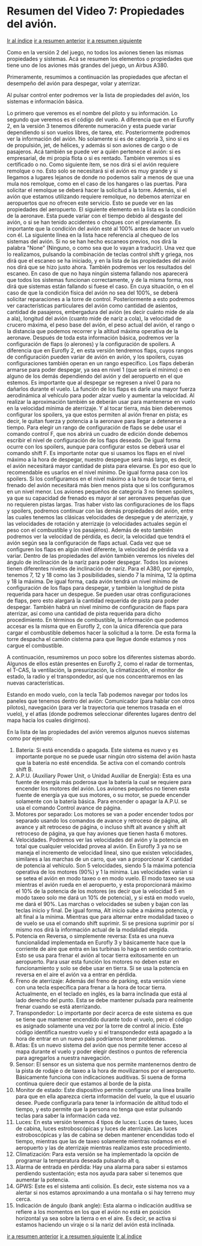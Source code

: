 # Resumen del Video 7: Propiedades del avión.

[Ir al índice](index.md)
[ir a resumen anterior](video6.md)
[ir a resumen siguiente](video8.md)

Como en la versión 2 del juego, no todos los aviones tienen las mismas propiedades y sistemas. Acá se resumen los elementos o propiedades que tiene uno de los aviones más grandes del juego, un Airbus A380.

Primeramente, resumimos a continuación las propiedades que afectan el desempeño del avión para despegar, volar y aterrizar. 

Al pulsar control enter podremos ver la lista de propiedades del avión, los sistemas e información básica.

Lo primero que veremos es el nombre del piloto y su información.
Lo segundo que veremos es el código del vuelo. A diferencia que en el Eurofly 2, en la versión 3 tenemos diferente numeración y esta puede variar dependiendo si son vuelos libres, de tarea, etc.
Posteriormente podremos ver la información del avión. No solamente si es de categoría 3, sino si es de propulsión, jet, de hélices, y además si son aviones de cargo o de pasajeros. Acá también se puede ver a quién pertenece el avión: si es empresarial, de mi propia flota o si es rentado. También veremos si es certificado o no.
Como siguiente ítem, se nos dirá si el avión requiere remolque o no. Esto solo se necesitará si el avión es muy grande y si llegamos a lugares lejanos de donde no podemos salir a menos de que una mula nos remolque, como en el caso de los hangares o las puertas. Para solicitar el remolque se deberá hacer la solicitud a la torre. Además, si el avión que estamos utilizando requiere remolque, no debemos aterrizar en aeropuertos que no ofrecen este servicio. Esto se puede ver en las propiedades del aeropuerto.
El siguiente elemento en la lista es la condición de la aeronave. Esta puede variar con el tiempo debido al desgaste del avión, o si se han tenido accidentes o choques con el previamente. Es importante que la condición del avión esté al 100% antes de hacer un vuelo con él.
La siguiente línea en la lista hace referencia al chequeo de los sistemas del avión. Si no se han hecho escaneos previos, nos dirá la palabra "None" (Ninguno, o como sea que lo vayan a traducir). Una vez que lo realizamos, pulsando la combinación de teclas control shift y griega, nos dirá que el escaneo se ha iniciado, y en la lista de las propiedades del avión nos dirá que se hizo justo ahora. También podremos ver los resultados del escaneo. En caso de que no haya ningún sistema fallando nos aparecerá que todos los sistemas funcionan correctamente, y de la misma forma, nos dirá que sistemas están fallando si fuese el caso. En cuya situación, o en el caso de que la condición física del avión no sea del 100%, se deberá solicitar reparaciones a la torre de control.
Posteriormente a esto podremos ver características particulares del avión como cantidad de asientos, cantidad de pasajeros, embergadura del avión (es decir cuánto mide de ala a ala), longitud del avión (cuanto mide de naríz a cola), la velocidad de crucero máxima, el peso base del avión, el peso actual del avión, el rango o la distancia que podemos recorrer y la altitud máxima operativa de la aeronave.
Después de toda esta información básica, podremos ver la configuración de flaps (o alerones) y la configuración de spoilers. A diferencia que en Eurofly 2, en esta versión tendremos flaps, cuyos rangos de configuración pueden variar de avión en avión, y los spoilers, cuyas configuraciones también operan en un rango específico. Los flaps deberán armarse para poder despegar, ya sea en nivel 1 (que sería el mínimo) o en alguno de los demás dependiendo del avión y del aeropuerto en el que estemos. Es importante que al despegar se regresen a nivel 0 para no dañarlos durante el vuelo. La función de los flaps es darle una mayor fuerza aerodinámica al vehículo para poder alzar vuelo y aumentar la velocidad. Al realizar la aproximación también se deberán usar para mantenerse  en vuelo en la velocidad mínima de aterrizaje. Y al tocar tierra, más bien deberemos configurar los spoilers, ya que estos permiten al avión frenar en pista; es decir, le quitan fuerza y potencia a la aeronave para llegar a detenerse a tiempo. Para elegir un rango de configuración de flaps se debe usar el comando control F, que nos abrirá un cuadro de edición donde debemos escribir el nivel de configuración de los flaps deseado. De igual forma ocurre con los spoilers, aunque para configurar estos se deberá usar el comando shift F. Es importante notar que si usamos los flaps en el nivel máximo a la hora de despegar, nuestro despegue será más largo, es decir, el avión necesitará mayor cantidad de pista para elevarse. Es por eso que lo recomendable es usarlos en el nivel mínimo. De igual forma pasa con los spoilers. Si los configuramos en el nivel máximo a la hora de tocar tierra, el frenado del avión necesitará más bien menos pista que si los configuramos en un nivel menor. Los aviones pequeños de categoría 3 no tienen spoilers, ya que su capacidad de frenado es mayor al ser aeronaves pequeñas que no requieren pistas largas.
Tras haber visto las configuraciones de los flaps y spoilers, podremos continuar con las demás propiedades del avión, entre las cuales tenemos las clásicas velocidades de despegue y de aterrizaje, y las velocidades de rotación y aterrizaje (o velocidades actuales según el peso con el combustible y los pasajeros). Además de esto también podremos ver la velocidad de pérdida, es decir, la velocidad que tendrá el avión según sea la configuración de flaps actual. Cada vez que se configuren los flaps en algún nivel diferente, la velocidad de pérdida va a variar. Dentro de las propiedades del avión también veremos los niveles del ángulo de inclinación de la naríz para poder despegar. Todos los aviones tienen diferentes niveles de inclinación de naríz. Para el A380, por ejemplo, tenemos 7, 12 y 18 como las 3 posibilidades, siendo 7 la mínima, 12 la óptima y 18 la máxima. De igual forma, cada avión tendrá un nivel mínimo de configuración de los flaps para despegar, y también la longitud de pista requerida para hacer un despegue. Se pueden usar otras configuraciones de flaps, pero esto alargará la cantidad requerida de pista para poder despegar. También habrá un nivel mínimo de configuración de flaps para aterrizar, así como una cantidad de pista requerida para dicho procedimiento. En términos de combustible, la información que podemos accesar es la misma que en Eurofly 2, con la única diferencia que para cargar el combustible debemos hacer la solicitud a la torre. De esta forma la torre despacha el camión cisterna para que llegue donde estamos y nos cargue el combustible.

A continuación, resumiremos un poco sobre los diferentes sistemas abordo. Algunos de ellos están presentes en Eurofly 2, como el radar de tormentas, el T-CAS, la ventilación, la presurización, la climatización, el monitor de estado, la radio y el transpondedor, así que nos concentraremos en las nuevas características.

Estando en modo vuelo, con la tecla Tab podemos navegar por todos los paneles que tenemos dentro del avión: Comunicador (para hablar con otros pilotos), navegación (para ver la trayectoria que tenemos trasada en el vuelo), y el atlas (donde podremos seleccionar diferentes lugares dentro del mapa hacia los cuales dirigirnos).

En la lista de las propiedades del avión veremos algunos nuevos sistemas como por ejemplo:
1. Batería: Si está encendida o apagada. Este sistema es nuevo y es importante porque no se puede usar ningún otro sistema del avión hasta que la batería no esté encendida. Se activa con el comando controls shift B.
2. A.P.U. (Auxiliary Power Unit, o Unidad Auxiliar de Energía): Esta es una fuente de energía más poderosa que la batería la cual se requiere para encender los motores del avión. Los aviones pequeños no tienen esta fuente de energía ya que sus motores, o su motor, se puede encender solamente con la batería básica. Para encender o apagar la A.P.U. se usa el comando Control avance de página.
3. Motores por separado: Los motores se van a poder encender todos por separado usando los comandos de avance y retroceso de página, alt avance y alt retroceso de página, o incluso shift alt avance y shift alt retroceso de página, ya que hay aviones que tienen hasta 6 motores.
4. Velocidades. Podremos ver las velocidades del avión y la potencia en total que cualquier velocidad provea al avión. En Eurofly 3 ya no se maneja el incremento de velocidad lineal, sino que existen velocidades, similares a las marchas de un carro, que van a proporcionar X cantidad de potencia al vehículo. Son 5 velocidades, siendo 5 la máxima potencia operativa de los motores (90%) y 1 la mínima. Las velocidades varían si se setea el avión en modo taxeo o en modo vuelo. El modo taxeo se  usa mientras el avión rueda en el aeropuerto, y esta proporcionará máximo el 10% de la potencia de los motores (es decir que la velocidad 5 en modo taxeo solo me dará un 10% de potencia), y si está en modo vuelo, me dará el 90%. Las marchas o velocidades se suben y bajan con las teclas inicio y final. De igual forma, Alt inicio sube a máxima potencia, y alt final a la mínima. Mientras que para alternar entre modalidad taxeo o de vuelo se usa el comando shift suprimir. Si se presiona suprimir por sí mismo nos dirá la información actual de la modalidad elegida.
5. Potencia en Reversa, o simplemente reversa: Esta es una nueva funcionalidad implementada en Eurofly 3 y básicamente hace que la corriente de aire que entra en las turbinas lo haga en sentido contrario. Esto se usa para frenar el avión al tocar tierra exitosamente en un aeropuerto. Para usar esta función los motores no deben estar en funcionamiento y solo se debe usar en tierra. Si se usa la potencia en reversa en el aire el avión va a entrar en pérdida.
6. Freno de aterrizaje: Además del freno de parking, esta versión viene con una tecla específica para frenar a la hora de tocar tierra. Actualmente, en el teclado en inglés, es la barra inclinada que está al lado derecho del punto. Esta se debe mantener pulsada para realmente frenar cuando se está aterrizando.
7. Transpondedor: Lo importante por decir acerca de este sistema es que se tiene que mantener encendido durante todo el vuelo, pero el código es asignado solamente una vez por la torre de control al inicio. Este código identifica nuestro vuelo y si el transpondedor está apagado a la hora de entrar en un nuevo país podríamos tener problemas.
8. Atlas: Es un nuevo sistema del avión que nos permite tener acceso al mapa durante el vuelo y poder elegir destinos o puntos de referencia para agregarlos a nuestra navegación.
9. Sensor: El sensor es un sistema que nos permite mantenernos dentro de la pista de rodaje o de taxeo a la hora de movilizarnos por el aeropuerto. Básicamente funciona con indicaciones auditivas. Si suena de forma continua quiere decir que estamos al borde de la pista.
10. Monitor de estado: Este dispositivo permite configurar una línea braille para que en ella aparezca cierta información del vuelo, la que el usuario desee. Puede configurarla para tener la información de altitud todo el tiempo, y esto permite que la persona no tenga que estar pulsando teclas para saber la información cada vez.
11. Luces: En esta versión tenemos 4 tipos de luces: Luces de taxeo, luces de cabina, luces estroboscópicas y luces de aterrizaje. Las luces estroboscópicas y las de cabina se deben mantener encendidas todo el tiempo, mientras que las de taxeo solamente mientras rodamos en el aeropuerto y las de aterrizaje mientras realizamos este procedimiento.
12. Climatización: Para esta versión se ha implementado la opción de programar la temperatura deseada pulsando alt q.
13. Alarma de entrada en pérdida: Hay una alarma para saber si estamos perdiendo sustentación; esta nos ayuda para saber si tenemos que aumentar la potencia.
14. GPWS: Este es el sistema anti colisión. Es decir, este sistema nos va a alertar si nos estamos aproximando a una montaña o si hay terreno muy cerca.
15. Indicación de ángulo (bank angle): Esta alarma o indicación auditiva se refiere a los momentos en los que el avión no está en posición horizontal ya sea sobre la tierra o en el aire. Es decir, se activa si estamos haciendo un viraje o si la nariz del avión está inclinada.

[ir a resumen anterior](video6.md)
[ir a resumen siguiente](video8.md)
[Ir al índice](index.md)